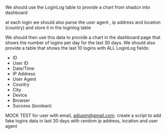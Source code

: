 We should use the LoginLog table to provide a chart from shadcn into dashboard

at each login we should also parse the user agent , ip address and location (country) and store it in the loginlog table

We should then use this data to provide a chart in the dashboard page that shows the number of logins per day for the last 30 days.
We should also provide a table that shows the last 10 logins with ALL LoginLog fields:

- ID
- User ID
- Date/Time
- IP Address
- User Agent
- Country
- City
- Device
- Browser
- Success (boolean)

MOCK TEST
for user with email, adiupm@gmail.com. create a script to add fake logins data in last 30 days with random ip address, location and user agent
